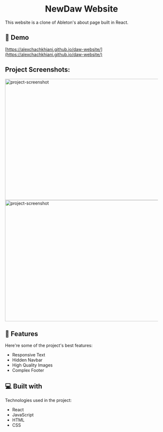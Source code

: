 <h1 align="center" id="title">NewDaw Website</h1>

<p id="description">This website is a clone of Ableton's about page built in React.</p>

<h2>🚀 Demo</h2>

[https://alexchachkhiani.github.io/daw-website/](https://alexchachkhiani.github.io/daw-website/)

<h2>Project Screenshots:</h2>

<img src="https://i.ibb.co/zFpC3xW/Screenshot-2024-09-06-203059.png" alt="project-screenshot" width="750" height="400/">

<img src="https://i.ibb.co/3y9rLsq/Screenshot-2024-09-06-203115.png" alt="project-screenshot" width="750" height="400/">

<h2>🧐 Features</h2>

Here're some of the project's best features:

- Responsive Text
- Hidden Navbar
- High Quality Images
- Complex Footer

<h2>💻 Built with</h2>

Technologies used in the project:

- React
- JavaScript
- HTML
- CSS
